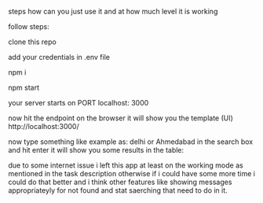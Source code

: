 steps how can you just use it and at how much level it is working


follow steps:

clone this repo

add your credentials in .env file

npm i

npm start

your server starts on PORT localhost: 3000

now hit the endpoint on the browser it will show you the template (UI)
http://localhost:3000/

now type something like example as: delhi or Ahmedabad in the search box and hit enter it will show you some results in the table:

due to some internet issue i left this app at least on the working mode as mentioned in the task description otherwise if i could have some more time i could do that better and i think other features like showing messages appropriateyly for not found and stat saerching that need to do in it.


